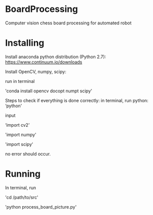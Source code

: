 # BoardProcessing
Computer vision chess board processing for automated robot

# Installing
Install anaconda python distribution (Python 2.7):
https://www.continuum.io/downloads

Install OpenCV, numpy, scipy:

run in terminal

'conda install opencv docopt numpt scipy'


Steps to check if everything is done correctly:
in terminal, run python: ‘python'

input

‘import cv2’

'import numpy'

'import scipy'


no error should occur.


# Running
In terminal, run

'cd /path/to/src'

'python process_board_picture.py'
